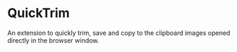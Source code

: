 # QuickTrim

An extension to quickly trim, save and copy to the clipboard images opened directly in the browser window.
